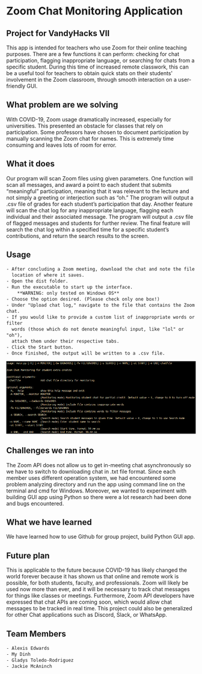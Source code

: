# Zoom Chat Monitoring Application

## Project for VandyHacks VII

This app is intended for teachers who use Zoom for their online teaching purposes.
There are a few functions it can perform: checking for chat participation, flagging
inappropriate language, or searching for chats from a specific student. During this
time of increased remote classwork, this can be a useful tool for teachers to
obtain quick stats on their students' involvement in the Zoom classroom, through
smooth interaction on a user-friendly GUI.

## What problem are we solving

With COVID-19, Zoom usage dramatically increased, especially for universities.
This presented an obstacle for classes that rely on participation. Some professors
have chosen to document participation by manually scanning the Zoom chat for names.
This is extremely time consuming and leaves lots of room for error.

## What it does

Our program will scan Zoom files using given parameters. One function will scan
all messages, and award a point to each student that submits “meaningful”
participation, meaning that it was relevant to the lecture and not simply a
greeting or interjection such as “oh.” The program will output a .csv file of
grades for each student’s participation that day. Another feature will scan the
chat log for any inappropriate language, flagging each individual and their
associated message. The program will output a .csv file of flagged messages and
students for further review. The final feature will search the chat log within
a specified time for a specific student’s contributions, and return the search
results to the screen.

## Usage

    - After concluding a Zoom meeting, download the chat and note the file
      location of where it saves.
    - Open the dist folder.
    - Run the executable to start up the interface.
    	**WARNING: only tested on Windows OS**
    - Choose the option desired. (Please check only one box!)
    - Under "Upload chat log," navigate to the file that contains the Zoom chat.
    - If you would like to provide a custom list of inappropriate words or filter
      words (those which do not denote meaningful input, like "lol" or "oh"),
      attach them under their respective tabs.
    - Click the Start button.
    - Once finished, the output will be written to a .csv file.

![Demo Command Line](./demo_pic/terminal_usage.png)

## Challenges we ran into

The Zoom API does not allow us to get in-meeting chat asynchronously so we have
to switch to downloading chat in .txt file format. Since each member uses different
operation system, we had encountered some problem analyzing directory and run
the app using command line on the terminal and cmd for Windows. Moreover, we
wanted to experiment with building GUI app using Python so there were a lot
research had been done and bugs encountered.

## What we have learned

We have learned how to use Github for group project, build Python GUI app.

## Future plan

This is applicable to the future because COVID-19 has likely changed the world
forever because it has shown us that online and remote work is possible, for
both students, faculty, and professionals. Zoom will likely be used now more
than ever, and it will be necessary to track chat messages for things like
classes or meetings. Furthermore, Zoom API developers have expressed that chat
APIs are coming soon, which would allow chat messages to be tracked in real time.
This project could also be generalized for other Chat applications such as
Discord, Slack, or WhatsApp.

## Team Members

    - Alexis Edwards
    - My Dinh
    - Gladys Toledo-Rodriguez
    - Jackie McAninch
